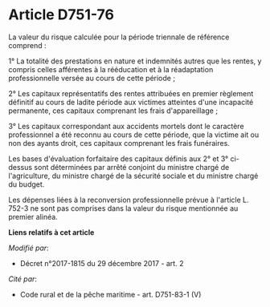 # Article D751-76

La valeur du risque calculée pour la période triennale de référence comprend :

1° La totalité des prestations en nature et indemnités autres que les rentes, y compris celles afférentes à la rééducation et
à la réadaptation professionnelle versée au cours de cette période ;

2° Les capitaux représentatifs des rentes attribuées en premier règlement définitif au cours de ladite période aux victimes
atteintes d'une incapacité permanente, ces capitaux comprenant les frais d'appareillage ;

3° Les capitaux correspondant aux accidents mortels dont le caractère professionnel a été reconnu au cours de cette période,
que la victime ait ou non des ayants droit, ces capitaux comprenant les frais funéraires.

Les bases d'évaluation forfaitaire des capitaux définis aux 2° et 3° ci-dessus sont déterminées par arrêté conjoint du
ministre chargé de l'agriculture, du ministre chargé de la sécurité sociale et du ministre chargé du budget.

Les dépenses liées à la reconversion professionnelle prévue à l'article L. 752-3 ne sont pas comprises dans la valeur du
risque mentionnée au premier alinéa.

**Liens relatifs à cet article**

_Modifié par_:

  - Décret n°2017-1815 du 29 décembre 2017 - art. 2

_Cité par_:

  - Code rural et de la pêche maritime - art. D751-83-1 (V)
